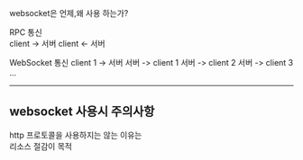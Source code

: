 websocket은 언제,왜 사용 하는가?

RPC 통신  
client -> 서버
client <- 서버

WebSocket 통신
client 1 -> 서버
서버 -> client 1
서버 -> client 2
서버 -> client 3
...

---
## websocket 사용시 주의사항
http 프로토콜을 사용하지는 않는 이유는  
리소스 절감이 목적  
